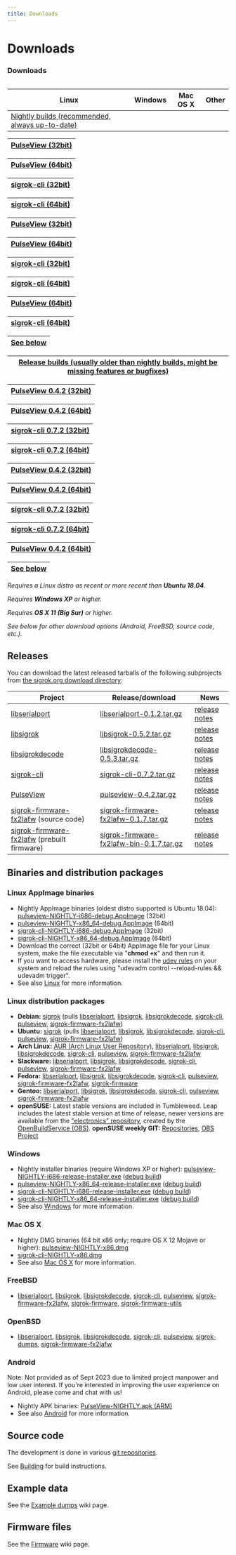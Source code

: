 ```yaml
---
title: Downloads
---
```


# Downloads

<div class="infobox" markdown>

### Downloads

| | |
|---|---|

</div>

| Linux | Windows | Mac OS X | Other |
|---|---|---|---|
| [Nightly builds (recommended, always up-to-date)](https://sigrok.org/wiki/Downloads) |

| [PulseView (32bit)](https://sigrok.org/download/binary/pulseview/pulseview-NIGHTLY-i686-debug.AppImage) |
|---|

| [PulseView (64bit)](https://sigrok.org/download/binary/pulseview/pulseview-NIGHTLY-x86_64-debug.AppImage) |
|---|

| [sigrok-cli (32bit)](https://sigrok.org/download/binary/sigrok-cli/sigrok-cli-NIGHTLY-i686-debug.AppImage) |
|---|

| [sigrok-cli (64bit)](https://sigrok.org/download/binary/sigrok-cli/sigrok-cli-NIGHTLY-x86_64-debug.AppImage) |
|---|

| [PulseView (32bit)](https://sigrok.org/download/binary/pulseview/pulseview-NIGHTLY-i686-release-installer.exe) |
|---|

| [PulseView (64bit)](https://sigrok.org/download/binary/pulseview/pulseview-NIGHTLY-x86_64-release-installer.exe) |
|---|

| [sigrok-cli (32bit)](https://sigrok.org/download/binary/sigrok-cli/sigrok-cli-NIGHTLY-i686-release-installer.exe) |
|---|

| [sigrok-cli (64bit)](https://sigrok.org/download/binary/sigrok-cli/sigrok-cli-NIGHTLY-x86_64-release-installer.exe) |
|---|

| [PulseView (64bit)](https://sigrok.org/download/binary/pulseview/pulseview-NIGHTLY-x86.dmg) |
|---|

| [sigrok-cli (64bit)](https://sigrok.org/download/binary/sigrok-cli/sigrok-cli-NIGHTLY-x86.dmg) |
|---|

| [See below](https://sigrok.org/wiki/Downloads#Releases) |
|---|

| [Release builds (usually older than nightly builds, might be missing features or bugfixes)](https://sigrok.org/wiki/Downloads) |
|---|

| [PulseView 0.4.2 (32bit)](https://sigrok.org/download/binary/pulseview/PulseView-0.4.2-i386.AppImage) |
|---|

| [PulseView 0.4.2 (64bit)](https://sigrok.org/download/binary/pulseview/PulseView-0.4.2-x86_64.AppImage) |
|---|

| [sigrok-cli 0.7.2 (32bit)](https://sigrok.org/download/binary/sigrok-cli/sigrok-cli-0.7.2-i386.AppImage) |
|---|

| [sigrok-cli 0.7.2 (64bit)](https://sigrok.org/download/binary/sigrok-cli/sigrok-cli-0.7.2-x86_64.AppImage) |
|---|

| [PulseView 0.4.2 (32bit)](https://sigrok.org/download/binary/pulseview/pulseview-0.4.2-32bit-static-release-installer.exe) |
|---|

| [PulseView 0.4.2 (64bit)](https://sigrok.org/download/binary/pulseview/pulseview-0.4.2-64bit-static-release-installer.exe) |
|---|

| [sigrok-cli 0.7.2 (32bit)](https://sigrok.org/download/binary/sigrok-cli/sigrok-cli-0.7.2-i686-installer.exe) |
|---|

| [sigrok-cli 0.7.2 (64bit)](https://sigrok.org/download/binary/sigrok-cli/sigrok-cli-0.7.2-x86_64-installer.exe) |
|---|

| [PulseView 0.4.2 (64bit)](https://sigrok.org/download/binary/pulseview/PulseView-0.4.2.dmg) |
|---|

| [See below](https://sigrok.org/wiki/Downloads#Releases) |
|---|

*Requires a Linux distro as recent or more recent than **Ubuntu 18.04**.*

*Requires **Windows XP** or higher.*

*Requires **OS X 11 (Big Sur)** or higher.*

*See below for other download options (Android, FreeBSD, source code, etc.).*
















## Releases

You can download the latest released tarballs of the following subprojects from [the sigrok.org download directory](https://sigrok.org/download/):

| Project | Release/download | News |
|---|---|---|
| [libserialport](https://sigrok.org/wiki/Libserialport) | [libserialport-0.1.2.tar.gz](https://sigrok.org/download/source/libserialport/libserialport-0.1.2.tar.gz) | [release notes](https://sigrok.org/gitweb/?p=libserialport.git;a=blob;f=NEWS;hb=HEAD) |
| [libsigrok](https://sigrok.org/wiki/Libsigrok) | [libsigrok-0.5.2.tar.gz](https://sigrok.org/download/source/libsigrok/libsigrok-0.5.2.tar.gz) | [release notes](https://sigrok.org/gitweb/?p=libsigrok.git;a=blob;f=NEWS;h=60de6e341b7289cfb99883a94b0c921a4b79b008;hb=a6b07d7e28fe445afccf36922ef7d20e63e54fe6) |
| [libsigrokdecode](https://sigrok.org/wiki/Libsigrokdecode) | [libsigrokdecode-0.5.3.tar.gz](https://sigrok.org/download/source/libsigrokdecode/libsigrokdecode-0.5.3.tar.gz) | [release notes](https://sigrok.org/gitweb/?p=libsigrokdecode.git;a=blob;f=NEWS;h=f61727f8c75edf52e1f306983070a5eda629fd2e;hb=97991a3919da6a07c4c87308ae66fb441bd512e3) |
| [sigrok-cli](https://sigrok.org/wiki/Sigrok-cli) | [sigrok-cli-0.7.2.tar.gz](https://sigrok.org/download/source/sigrok-cli/sigrok-cli-0.7.2.tar.gz) | [release notes](https://sigrok.org/gitweb/?p=sigrok-cli.git;a=blob;f=NEWS;h=e80dad6392501dd16e4fdc87836d443474e2eed9;hb=b584f959edb788f1731d5a304badf241ac21bf65) |
| [PulseView](https://sigrok.org/wiki/PulseView) | [pulseview-0.4.2.tar.gz](https://sigrok.org/download/source/pulseview/pulseview-0.4.2.tar.gz) | [release notes](https://sigrok.org/gitweb/?p=pulseview.git;a=blob;f=NEWS;h=b20f14aebe4bd890a6bd92323e043b3540cb6629;hb=2b526a42a2fd68d513d4c2061790605a0c7add6c) |
| [sigrok-firmware-fx2lafw](https://sigrok.org/wiki/Fx2lafw) (source code) | [sigrok-firmware-fx2lafw-0.1.7.tar.gz](https://sigrok.org/download/source/sigrok-firmware-fx2lafw/sigrok-firmware-fx2lafw-0.1.7.tar.gz) | [release notes](https://sigrok.org/gitweb/?p=sigrok-firmware-fx2lafw.git;a=blob;f=NEWS;hb=HEAD) |
| [sigrok-firmware-fx2lafw](https://sigrok.org/wiki/Fx2lafw) (prebuilt firmware) | [sigrok-firmware-fx2lafw-bin-0.1.7.tar.gz](https://sigrok.org/download/binary/sigrok-firmware-fx2lafw/sigrok-firmware-fx2lafw-bin-0.1.7.tar.gz) | [release notes](https://sigrok.org/gitweb/?p=sigrok-firmware-fx2lafw.git;a=blob;f=NEWS;hb=HEAD) |

## Binaries and distribution packages
### Linux AppImage binaries
- Nightly AppImage binaries (oldest distro supported is Ubuntu 18.04):
[pulseview-NIGHTLY-i686-debug.AppImage](https://sigrok.org/download/binary/pulseview/pulseview-NIGHTLY-i686-debug.AppImage) (32bit)
- [pulseview-NIGHTLY-x86_64-debug.AppImage](https://sigrok.org/download/binary/pulseview/pulseview-NIGHTLY-x86_64-debug.AppImage) (64bit)
- [sigrok-cli-NIGHTLY-i686-debug.AppImage](https://sigrok.org/download/binary/sigrok-cli/sigrok-cli-NIGHTLY-i686-debug.AppImage) (32bit)
- [sigrok-cli-NIGHTLY-x86_64-debug.AppImage](https://sigrok.org/download/binary/sigrok-cli/sigrok-cli-NIGHTLY-x86_64-debug.AppImage) (64bit)
- Download the correct (32bit or 64bit) AppImage file for your Linux system, make the file executable via "**chmod +x**" and then run it.
- If you want to access hardware, please install the [udev rules](https://sigrok.org/gitweb/?p=libsigrok.git;a=tree;f=contrib) on your system and reload the rules using "udevadm control --reload-rules && udevadm trigger".
- See also [Linux](https://sigrok.org/wiki/Linux#AppImage) for more information.
### Linux distribution packages
- **Debian:** [sigrok](https://packages.qa.debian.org/s/sigrok.html) (pulls [libserialport](https://packages.qa.debian.org/libs/libserialport.html), [libsigrok](https://packages.qa.debian.org/libs/libsigrok.html), [libsigrokdecode](https://packages.qa.debian.org/libs/libsigrokdecode.html), [sigrok-cli](https://packages.qa.debian.org/s/sigrok-cli.html), [pulseview](https://packages.qa.debian.org/p/pulseview.html), [sigrok-firmware-fx2lafw](https://packages.qa.debian.org/s/sigrok-firmware-fx2lafw.html))
- **Ubuntu:** [sigrok](https://launchpad.net/ubuntu/+source/sigrok) (pulls [libserialport](https://launchpad.net/ubuntu/+source/libserialport), [libsigrok](https://launchpad.net/ubuntu/+source/libsigrok), [libsigrokdecode](https://launchpad.net/ubuntu/+source/libsigrokdecode), [sigrok-cli](https://launchpad.net/ubuntu/+source/sigrok-cli), [pulseview](https://launchpad.net/ubuntu/+source/pulseview), [sigrok-firmware-fx2lafw](https://launchpad.net/ubuntu/+source/sigrok-firmware-fx2lafw))
- **Arch Linux:** [AUR (Arch Linux User Repository)](https://aur.archlinux.org/packages.php?O=0&K=sigrok&do_Search=Go), [libserialport](https://aur.archlinux.org/packages/libserialport-git/), [libsigrok](https://aur.archlinux.org/packages/libsigrok-git/), [libsigrokdecode](https://aur.archlinux.org/packages/libsigrokdecode-git/), [sigrok-cli](https://aur.archlinux.org/packages/sigrok-cli/), [pulseview](https://aur.archlinux.org/packages/pulseview-git/), [sigrok-firmware-fx2lafw](https://aur.archlinux.org/packages/sigrok-firmware-fx2lafw/)
- **Slackware:** [libserialport](https://slackbuilds.org/apps/libserialport/), [libsigrok](https://slackbuilds.org/apps/libsigrok/), [libsigrokdecode](https://slackbuilds.org/apps/libsigrokdecode/), [sigrok-cli](https://slackbuilds.org/apps/sigrok-cli/), [pulseview](https://slackbuilds.org/apps/pulseview/), [sigrok-firmware-fx2lafw](https://slackbuilds.org/apps/sigrok-firmware-fx2lafw/)
- **Fedora:** [libserialport](https://src.fedoraproject.org/cgit/rpms/libserialport.git/), [libsigrok](https://src.fedoraproject.org/cgit/rpms/libsigrok.git/), [libsigrokdecode](https://src.fedoraproject.org/cgit/rpms/libsigrokdecode.git/), [sigrok-cli](https://src.fedoraproject.org/cgit/rpms/sigrok-cli.git/), [pulseview](https://src.fedoraproject.org/cgit/rpms/pulseview.git/), [sigrok-firmware-fx2lafw](https://src.fedoraproject.org/cgit/rpms/sigrok-firmware-fx2lafw.git/), [sigrok-firmware](https://src.fedoraproject.org/cgit/rpms/sigrok-firmware.git/)
- **Gentoo:** [libserialport](https://packages.gentoo.org/package/dev-libs/libserialport), [libsigrok](https://packages.gentoo.org/package/sci-libs/libsigrok), [libsigrokdecode](https://packages.gentoo.org/package/sci-libs/libsigrokdecode), [sigrok-cli](https://packages.gentoo.org/package/sci-electronics/sigrok-cli), [pulseview](https://packages.gentoo.org/package/sci-electronics/pulseview), [sigrok-firmware-fx2lafw](https://packages.gentoo.org/package/sys-firmware/sigrok-firmware-fx2lafw)
- **openSUSE:** Latest stable versions are included in Tumbleweed. Leap includes the latest stable version at time of release, newer versions are available from the ["electronics" repository](https://download.opensuse.org/repositories/electronics/), created by the [OpenBuildService (OBS)](https://build.opensuse.org/project/show/electronics).
**openSUSE weekly GIT:** [Repositories](https://download.opensuse.org/repositories/home:/StefanBruens:/branches:/electronics:/GIT/), [OBS Project](https://build.opensuse.org/project/show/home:StefanBruens:branches:electronics:GIT)
### Windows

- Nightly installer binaries (require Windows XP or higher):
[pulseview-NIGHTLY-i686-release-installer.exe](https://sigrok.org/download/binary/pulseview/pulseview-NIGHTLY-i686-release-installer.exe) ([debug build](https://sigrok.org/download/binary/pulseview/pulseview-NIGHTLY-i686-debug-installer.exe))
- [pulseview-NIGHTLY-x86_64-release-installer.exe](https://sigrok.org/download/binary/pulseview/pulseview-NIGHTLY-x86_64-release-installer.exe) ([debug build](https://sigrok.org/download/binary/pulseview/pulseview-NIGHTLY-x86_64-debug-installer.exe))
- [sigrok-cli-NIGHTLY-i686-release-installer.exe](https://sigrok.org/download/binary/sigrok-cli/sigrok-cli-NIGHTLY-i686-release-installer.exe) ([debug build](https://sigrok.org/download/binary/sigrok-cli/sigrok-cli-NIGHTLY-i686-debug-installer.exe))
- [sigrok-cli-NIGHTLY-x86_64-release-installer.exe](https://sigrok.org/download/binary/sigrok-cli/sigrok-cli-NIGHTLY-x86_64-release-installer.exe) ([debug build](https://sigrok.org/download/binary/sigrok-cli/sigrok-cli-NIGHTLY-x86_64-debug-installer.exe))
- See also [Windows](https://sigrok.org/wiki/Windows#Windows_installers) for more information.
### Mac OS X
- Nightly DMG binaries (64&#160;bit x86 only; require OS X 12 Mojave or higher):
[pulseview-NIGHTLY-x86.dmg](https://sigrok.org/download/binary/pulseview/pulseview-NIGHTLY-x86.dmg)
- [sigrok-cli-NIGHTLY-x86.dmg](https://sigrok.org/download/binary/sigrok-cli/sigrok-cli-NIGHTLY-x86.dmg)
- See also [Mac OS X](https://sigrok.org/wiki/Mac_OS_X) for more information.
### FreeBSD
- [libserialport](https://www.freshports.org/devel/libserialport/), [libsigrok](https://www.freshports.org/devel/libsigrok/), [libsigrokdecode](https://www.freshports.org/devel/libsigrokdecode/), [sigrok-cli](https://www.freshports.org/science/sigrok-cli/), [pulseview](https://www.freshports.org/science/pulseview/), [sigrok-firmware-fx2lafw](https://www.freshports.org/science/sigrok-firmware-fx2lafw/), [sigrok-firmware](https://www.freshports.org/science/sigrok-firmware/), [sigrok-firmware-utils](https://www.freshports.org/science/sigrok-firmware-utils/)
### OpenBSD
- [libserialport](https://cvsweb.openbsd.org/ports/comms/sigrok/libserialport/), [libsigrok](https://cvsweb.openbsd.org/ports/comms/sigrok/libsigrok/), [libsigrokdecode](https://cvsweb.openbsd.org/ports/comms/sigrok/libsigrokdecode/), [sigrok-cli](https://cvsweb.openbsd.org/ports/comms/sigrok/sigrok-cli/), [pulseview](https://cvsweb.openbsd.org/ports/comms/sigrok/pulseview/), [sigrok-dumps](https://cvsweb.openbsd.org/ports/comms/sigrok/sigrok-dumps/), [sigrok-firmware-fx2lafw](https://cvsweb.openbsd.org/ports/comms/sigrok/sigrok-firmware-fx2lafw/)
### Android

Note: Not provided as of Sept 2023 due to limited project manpower and low user interest. If you're interested in improving the user experience on Android, please come and chat with us!

- Nightly APK binaries:
[PulseView-NIGHTLY.apk (ARM)](https://sigrok.org/download/binary/PulseView-NIGHTLY.apk)
- See also [Android](https://sigrok.org/wiki/Android) for more information.
## Source code

The development is done in various [git repositories](https://sigrok.org/gitweb/).

See [Building](https://sigrok.org/wiki/Building) for build instructions.

## Example data

See the [Example dumps](https://sigrok.org/wiki/Example_dumps) wiki page.

## Firmware files

See the [Firmware](https://sigrok.org/wiki/Firmware) wiki page.

